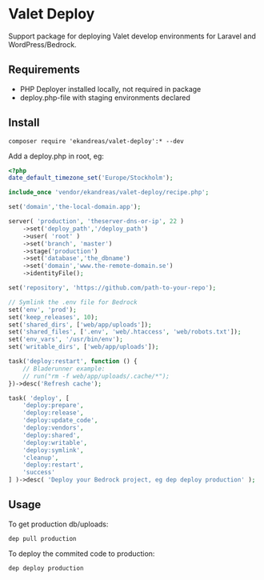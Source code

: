 # Valet Deploy
Support package for deploying Valet develop environments for Laravel and WordPress/Bedrock.

## Requirements
* PHP Deployer installed locally, not required in package
* deploy.php-file with staging environments declared

## Install
```
composer require 'ekandreas/valet-deploy':* --dev
```

Add a deploy.php in root, eg:

```php
<?php
date_default_timezone_set('Europe/Stockholm');

include_once 'vendor/ekandreas/valet-deploy/recipe.php';

set('domain','the-local-domain.app');

server( 'production', 'theserver-dns-or-ip', 22 )
    ->set('deploy_path','/deploy_path')
    ->user( 'root' )
    ->set('branch', 'master')
    ->stage('production')
    ->set('database','the_dbname')
    ->set('domain','www.the-remote-domain.se')
    ->identityFile();

set('repository', 'https://github.com/path-to-your-repo');

// Symlink the .env file for Bedrock
set('env', 'prod');
set('keep_releases', 10);
set('shared_dirs', ['web/app/uploads']);
set('shared_files', ['.env', 'web/.htaccess', 'web/robots.txt']);
set('env_vars', '/usr/bin/env');
set('writable_dirs', ['web/app/uploads']);

task('deploy:restart', function () {
    // Bladerunner example: 
    // run("rm -f web/app/uploads/.cache/*");
})->desc('Refresh cache');

task( 'deploy', [
    'deploy:prepare',
    'deploy:release',
    'deploy:update_code',
    'deploy:vendors',
    'deploy:shared',
    'deploy:writable',
    'deploy:symlink',
    'cleanup',
    'deploy:restart',
    'success'
] )->desc( 'Deploy your Bedrock project, eg dep deploy production' );
```

## Usage
To get production db/uploads:
```
dep pull production
```

To deploy the commited code to production:
```
dep deploy production
```




